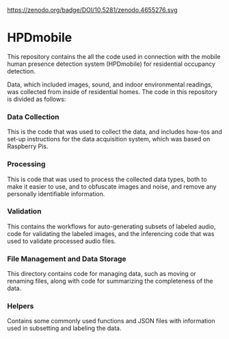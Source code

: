 https://zenodo.org/badge/DOI/10.5281/zenodo.4655276.svg


# HPDmobile

This repository contains the all the code used in connection with the mobile human presence detection system (HPDmobile) for residential occupancy detection. 

Data, which included images, sound, and indoor environmental readings, was collected from inside of residential homes. The code in this repository is divided as follows:

### Data Collection
This is the code that was used to collect the data, and includes how-tos and set-up instructions for the data acquisition system, which was based on Raspberry Pis. 

### Processing
This is code that was used to process the collected data types, both to make it easier to use, and to obfuscate images and noise, and remove any personally identifiable information.

### Validation
This contains the workflows for auto-generating subsets of labeled audio, code for validating the labeled images, and the inferencing code that was used to validate processed audio files. 

### File Management and Data Storage
This directory contains code for managing data, such as moving or renaming files, along with code for summarizing the completeness of the data. 

### Helpers
Contains some commonly used functions and JSON files with information used in subsetting and labeling the data.
